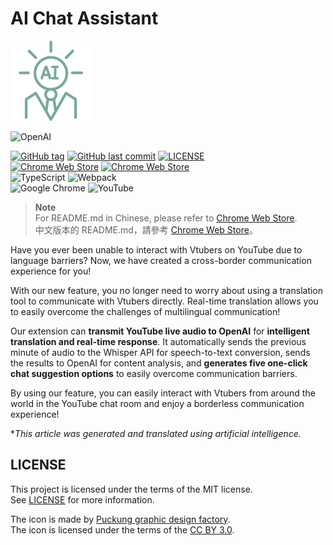 # AI Chat Assistant

![logo](./pic/icon/icon128.png)

![OpenAI](https://img.shields.io/static/v1?style=for-the-badge&message=OpenAI&color=70a597&logo=OpenAI&logoColor=FFFFFF&label=)

[![GitHub tag](https://img.shields.io/github/tag/jim60105/AIChatAssistant?style=for-the-badge)](https://github.com/jim60105/AIChatAssistant/releases) [![GitHub last commit](https://img.shields.io/github/last-commit/jim60105/AIChatAssistant?style=for-the-badge)](https://github.com/jim60105/AIChatAssistants) [![LICENSE](https://img.shields.io/github/license/jim60105/AIChatAssistant?style=for-the-badge)](https://github.com/jim60105/AIChatAssistant/blob/master/LICENSE) \
[![Chrome Web Store](https://img.shields.io/chrome-web-store/v/oeoelnddjmomegbkhdbcbbdndgijjgbe?style=for-the-badge)](https://chrome.google.com/webstore/detail/oeoelnddjmomegbkhdbcbbdndgijjgbe) [![Chrome Web Store](https://img.shields.io/chrome-web-store/users/oeoelnddjmomegbkhdbcbbdndgijjgbe?style=for-the-badge)](https://chrome.google.com/webstore/detail/oeoelnddjmomegbkhdbcbbdndgijjgbe) \
![TypeScript](https://img.shields.io/static/v1?style=for-the-badge&message=TypeScript&color=3178C6&logo=TypeScript&logoColor=FFFFFF&label=) ![Webpack](https://img.shields.io/static/v1?style=for-the-badge&message=Webpack&color=222222&logo=Webpack&logoColor=8DD6F9&label=) \
![Google Chrome](https://img.shields.io/static/v1?style=for-the-badge&message=Google+Chrome&color=4285F4&logo=Google+Chrome&logoColor=FFFFFF&label=) ![YouTube](https://img.shields.io/static/v1?style=for-the-badge&message=YouTube&color=FF0000&logo=YouTube&logoColor=FFFFFF&label=)

> **Note**\
> For README.md in Chinese, please refer to [Chrome Web Store](https://chrome.google.com/webstore/detail/oeoelnddjmomegbkhdbcbbdndgijjgbe).\
> 中文版本的 README.md，請參考 [Chrome Web Store](https://chrome.google.com/webstore/detail/oeoelnddjmomegbkhdbcbbdndgijjgbe)。

Have you ever been unable to interact with Vtubers on YouTube due to language barriers? Now, we have created a cross-border communication experience for you!

With our new feature, you no longer need to worry about using a translation tool to communicate with Vtubers directly. Real-time translation allows you to easily overcome the challenges of multilingual communication!

Our extension can **transmit YouTube live audio to OpenAI** for **intelligent translation and real-time response**. It automatically sends the previous minute of audio to the Whisper API for speech-to-text conversion, sends the results to OpenAI for content analysis, and **generates five one-click chat suggestion options** to easily overcome communication barriers.

By using our feature, you can easily interact with Vtubers from around the world in the YouTube chat room and enjoy a borderless communication experience!

**This article was generated and translated using artificial intelligence.*

## LICENSE

This project is licensed under the terms of the MIT license.\
See [LICENSE](LICENSE) for more information.

The icon is made by [Puckung graphic design factory](https://www.iconfinder.com/Puckung).\
The icon is licensed under the terms of the [CC BY 3.0](https://creativecommons.org/licenses/by/3.0/).
